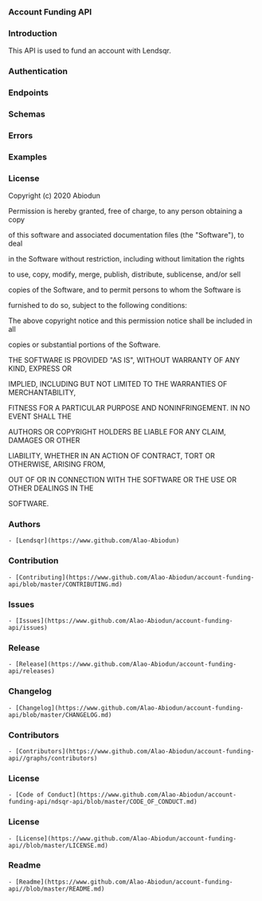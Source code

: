 ### Account Funding API

### Introduction

This API is used to fund an account with Lendsqr.

### Authentication

### Endpoints

### Schemas

### Errors

### Examples

### License

Copyright (c) 2020 Abiodun

Permission is hereby granted, free of charge, to any person obtaining a copy

of this software and associated documentation files (the "Software"), to deal

in the Software without restriction, including without limitation the rights

to use, copy, modify, merge, publish, distribute, sublicense, and/or sell

copies of the Software, and to permit persons to whom the Software is   

furnished to do so, subject to the following conditions:

The above copyright notice and this permission notice shall be included in all

copies or substantial portions of the Software.

THE SOFTWARE IS PROVIDED "AS IS", WITHOUT WARRANTY OF ANY KIND, EXPRESS OR

IMPLIED, INCLUDING BUT NOT LIMITED TO THE WARRANTIES OF MERCHANTABILITY,

FITNESS FOR A PARTICULAR PURPOSE AND NONINFRINGEMENT. IN NO EVENT SHALL THE

AUTHORS OR COPYRIGHT HOLDERS BE LIABLE FOR ANY CLAIM, DAMAGES OR OTHER

LIABILITY, WHETHER IN AN ACTION OF CONTRACT, TORT OR OTHERWISE, ARISING FROM,

OUT OF OR IN CONNECTION WITH THE SOFTWARE OR THE USE OR OTHER DEALINGS IN THE

SOFTWARE.

### Authors

    - [Lendsqr](https://www.github.com/Alao-Abiodun)


### Contribution

    - [Contributing](https://www.github.com/Alao-Abiodun/account-funding-api/blob/master/CONTRIBUTING.md)

### Issues

    - [Issues](https://www.github.com/Alao-Abiodun/account-funding-api/issues)

### Release

    - [Release](https://www.github.com/Alao-Abiodun/account-funding-api/releases)

### Changelog

    - [Changelog](https://www.github.com/Alao-Abiodun/account-funding-api/blob/master/CHANGELOG.md)

### Contributors

    - [Contributors](https://www.github.com/Alao-Abiodun/account-funding-api//graphs/contributors)

### License

    - [Code of Conduct](https://www.github.com/Alao-Abiodun/account-funding-api/ndsqr-api/blob/master/CODE_OF_CONDUCT.md)

### License

    - [License](https://www.github.com/Alao-Abiodun/account-funding-api//blob/master/LICENSE.md)

### Readme

    - [Readme](https://www.github.com/Alao-Abiodun/account-funding-api//blob/master/README.md)